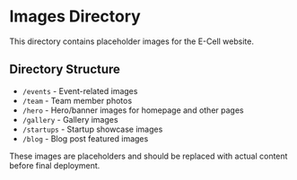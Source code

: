 # Images Directory

This directory contains placeholder images for the E-Cell website.

## Directory Structure

- `/events` - Event-related images
- `/team` - Team member photos
- `/hero` - Hero/banner images for homepage and other pages
- `/gallery` - Gallery images
- `/startups` - Startup showcase images
- `/blog` - Blog post featured images

These images are placeholders and should be replaced with actual content before final deployment.